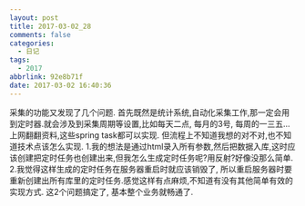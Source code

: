 ```yaml
---
layout: post
title: 2017-03-02_28
comments: false
categories:
  - 日记
tags:
  - 2017
abbrlink: 92e8b71f
date: 2017-03-02 16:40:36
---
```


  采集的功能又发现了几个问题. 首先既然是统计系统,自动化采集工作,那一定会用到定时器.就会涉及到采集周期等设置,比如每天二点, 每月的3号, 每周的一三五...上网翻翻资料,这些spring task都可以实现. 但流程上不知道我想的对不对,也不知道技术点该怎么实现.
     1.我的想法是通过html录入所有参数,然后把数据入库,这时应该创建把定时任务也创建出来,但我怎么生成定时任务呢?用反射?好像没那么简单.
     2.我觉得这样生成的定时任务在服务器重启时就应该销毁了, 所以重启服务器时要重新创建出所有库里的定时任务.感觉这样有点麻烦,不知道有没有其他简单有效的实现方式.
  这2个问题搞定了, 基本整个业务就畅通了.
